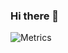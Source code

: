 ### Hi there 👋

<!-- If you're using "master" as default branch -->
![Metrics](https://github.com/madbuda/madbuda/blob/master/github-metrics.svg)